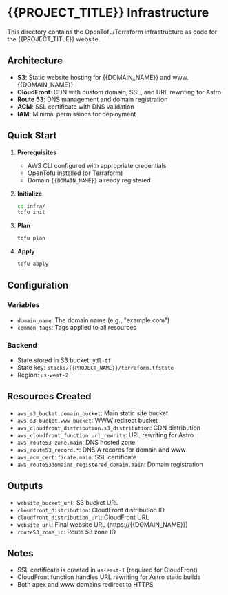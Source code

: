 # {{PROJECT_TITLE}} Infrastructure

This directory contains the OpenTofu/Terraform infrastructure as code for the {{PROJECT_TITLE}} website.

## Architecture

- **S3**: Static website hosting for {{DOMAIN_NAME}} and www.{{DOMAIN_NAME}}
- **CloudFront**: CDN with custom domain, SSL, and URL rewriting for Astro
- **Route 53**: DNS management and domain registration
- **ACM**: SSL certificate with DNS validation
- **IAM**: Minimal permissions for deployment

## Quick Start

1. **Prerequisites**
   - AWS CLI configured with appropriate credentials
   - OpenTofu installed (or Terraform)
   - Domain `{{DOMAIN_NAME}}` already registered

2. **Initialize**
   ```bash
   cd infra/
   tofu init
   ```

3. **Plan**
   ```bash
   tofu plan
   ```

4. **Apply**
   ```bash
   tofu apply
   ```

## Configuration

### Variables
- `domain_name`: The domain name (e.g., "example.com")
- `common_tags`: Tags applied to all resources

### Backend
- State stored in S3 bucket: `ydl-tf`
- State key: `stacks/{{PROJECT_NAME}}/terraform.tfstate`
- Region: `us-west-2`

## Resources Created

- `aws_s3_bucket.domain_bucket`: Main static site bucket
- `aws_s3_bucket.www_bucket`: WWW redirect bucket
- `aws_cloudfront_distribution.s3_distribution`: CDN distribution
- `aws_cloudfront_function.url_rewrite`: URL rewriting for Astro
- `aws_route53_zone.main`: DNS hosted zone
- `aws_route53_record.*`: DNS A records for domain and www
- `aws_acm_certificate.main`: SSL certificate
- `aws_route53domains_registered_domain.main`: Domain registration

## Outputs

- `website_bucket_url`: S3 bucket URL
- `cloudfront_distribution`: CloudFront distribution ID
- `cloudfront_distribution_url`: CloudFront URL
- `website_url`: Final website URL (https://{{DOMAIN_NAME}})
- `route53_zone_id`: Route 53 zone ID

## Notes

- SSL certificate is created in `us-east-1` (required for CloudFront)
- CloudFront function handles URL rewriting for Astro static builds
- Both apex and www domains redirect to HTTPS